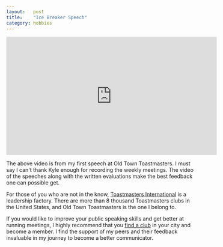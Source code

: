 ```yaml
---
layout:   post
title:    "Ice Breaker Speech"
category: hobbies
---
```


<iframe width="560" height="315" src="https://www.youtube.com/embed/jNv8J5pHmv0" frameborder="0" allowfullscreen></iframe>

The above video is from my first speech at Old Town Toastmasters. I must say I can't thank Kyle enough for recording the weekly meetings. The video of the speeches along with the written evaluations make the best feedback one can possible get.

For those of you who are not in the know, [Toastmasters International](http://www.toastmasters.org) is a leadership factory. There are more than 8 thousand Toastmasters clubs in the United States, and Old Town Toastmasters is the one I belong to.

If you would like to improve your public speaking skills and get better at running meetings, I highly recommend that you [find a club](http://www.toastmasters.org/Find-a-Club) in your city and become a member. I find the support of my peers and their feedback invaluable in my journey to become a better communicator.
